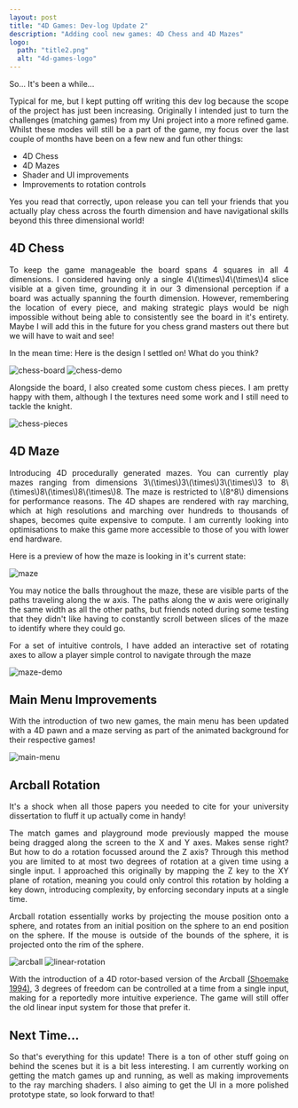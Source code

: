 ```yaml
---
layout: post
title: "4D Games: Dev-log Update 2"
description: "Adding cool new games: 4D Chess and 4D Mazes"
logo: 
  path: "title2.png"
  alt: "4d-games-logo"
---
```


<p style="text-align: justify">
So... It's been a while...
</p>

<p style="text-align: justify">
Typical for me, but I kept putting off writing this dev log because the scope of the project has just been increasing.
Originally I intended just to turn the challenges (matching games) from my Uni project into a more refined game. Whilst these modes will still be a part of the game, my focus over the last couple of months have been on a few new and fun other things:
</p>

 - 4D Chess
 - 4D Mazes
 - Shader and UI improvements
 - Improvements to rotation controls

<p style="text-align: justify">
Yes you read that correctly, upon release you can tell your friends that you actually play chess across the fourth dimension and have navigational skills beyond this three dimensional world!
</p>

## 4D Chess

<p style="text-align: justify">
To keep the game manageable the board spans 4 squares in all 4 dimensions. I considered having only a single 4\(\times\)4\(\times\)4 slice visible at a given time, grounding it in our 3 dimensional perception if a board was actually spanning the fourth dimension. However, remembering the location of every piece, and making strategic plays would be nigh impossible without being able to consistently see the board in it's entirety. Maybe I will add this in the future for you chess grand masters out there but we will have to wait and see!
</p>
<p style="text-align: justify">
In the mean time: Here is the design I settled on! What do you think?
</p>

<img src="{{ '/assets/devlog/chess_board.png' | absolute_url }} " alt="chess-board" style="max-width: 80%;margin-left: auto;margin-right: auto;"/>

<img src="{{ '/assets/devlog/chess_demo.gif' | absolute_url }} " alt="chess-demo" style="max-width: 80%;margin-left: auto;margin-right: auto;"/>

<p style="text-align: justify">
Alongside the board, I also created some custom chess pieces. I am pretty happy with them, although I the textures need some work and I still need to tackle the knight.
</p>

<img src="{{ '/assets/devlog/chess_pieces.png' | absolute_url }} " alt="chess-pieces" style="max-width: 80%;margin-left: auto;margin-right: auto;"/>

## 4D Maze

<p style="text-align: justify">
Introducing 4D procedurally generated mazes. You can currently play mazes ranging from dimensions 3\(\times\)3\(\times\)3\(\times\)3 to 8\(\times\)8\(\times\)8\(\times\)8. The maze is restricted to \(8^8\) dimensions for performance reasons. The 4D shapes are rendered with ray marching, which at high resolutions and marching over hundreds to thousands of shapes, becomes quite expensive to compute. I am currently looking into optimisations to make this game more accessible to those of you with lower end hardware.
</p>
<p style="text-align: justify">
Here is a preview of how the maze is looking in it's current state:
</p>

<img src="{{ '/assets/devlog/maze.png' | absolute_url }}" alt="maze" style="max-width: 80%;margin-left: auto;margin-right: auto;"/>

<p style="text-align: justify">
You may notice the balls throughout the maze, these are visible parts of the paths traveling along the w axis. The paths along the w axis were originally the same width as all the other paths, but friends noted during some testing that they didn't like having to constantly scroll between slices of the maze to identify where they could go.
</p>

<p style="text-align: justify">
For a set of intuitive controls, I have added an interactive set of rotating axes to allow a player simple control to navigate through the maze
</p>

<img src="{{ '/assets/devlog/maze_demo.gif' | absolute_url }}" alt="maze-demo" style="max-width: 80%;margin-left: auto;margin-right: auto;"/>

## Main Menu Improvements

<p style="text-align: justify">
With the introduction of two new games, the main menu has been updated with a 4D pawn and a maze serving as part of the animated background for their respective games!
</p>

<img src="{{ '/assets/devlog/main_menu.gif' | absolute_url }}" alt="main-menu" style="max-width: 80%;margin-left: auto;margin-right: auto;"/>

## Arcball Rotation

<p style="text-align: justify">
It's a shock when all those papers you needed to cite for your university dissertation to fluff it up actually come in handy!
</p>

<p style="text-align: justify">
The match games and playground mode previously mapped the mouse being dragged along the screen to the X and Y axes. Makes sense right? But how to do a rotation focussed around the Z axis? Through this method you are limited to at most two degrees of rotation at a given time using a single input. I approached this originally by mapping the Z key to the XY plane of rotation, meaning you could only control this rotation by holding a key down, introducing complexity, by enforcing secondary inputs at a single time.
</p>

<p style="text-align: justify">
Arcball rotation essentially works by projecting the mouse position onto a sphere, and rotates from an initial position on the sphere to an end position on the sphere.
If the mouse is outside of the bounds of the sphere, it is projected onto the rim of the sphere.
</p>

<img src="{{ '/assets/devlog/arcball.gif' | absolute_url }}" alt="arcball" style="max-width: 80%;margin-left: auto;margin-right: auto;"/>

<img src="{{ '/assets/devlog/linear_rotation.gif' | absolute_url }}" alt="linear-rotation" style="max-width: 80%;margin-left: auto;margin-right: auto;"/>

<p style="text-align: justify">
With the introduction of a 4D rotor-based version of the Arcball <a href="https://research.cs.wisc.edu/graphics/Courses/559-f2001/Examples/Gl3D/arcball-gems.pdf">(Shoemake 1994)</a>, 3 degrees of freedom can be controlled at a time from a single input, making for a reportedly more intuitive experience. The game will still offer the old linear input system for those that prefer it.
</p>

## Next Time...

<p style="text-align: justify">
So that's everything for this update! There is a ton of other stuff going on behind the scenes but it is a bit less interesting.
I am currently working on getting the match games up and running, as well as making improvements to the ray marching shaders. I also aiming to get the UI in a more polished prototype state, so look forward to that!
</p>